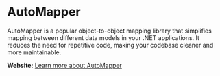 # AutoMapper

AutoMapper is a popular object-to-object mapping library that simplifies mapping between different data models in your .NET applications. It reduces the need for repetitive code, making your codebase cleaner and more maintainable.

**Website:** [Learn more about AutoMapper](https://automapper.org/)
